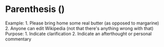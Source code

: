 # Parenthesis ()

Example: 1. Please bring home some real butter (as opposed to margarine)
2. Anyone can edit Wikipedia (not that there's anything wrong with that)
Purpose: 1. Indicate clarification
2. Indicate an afterthought or personal commentary